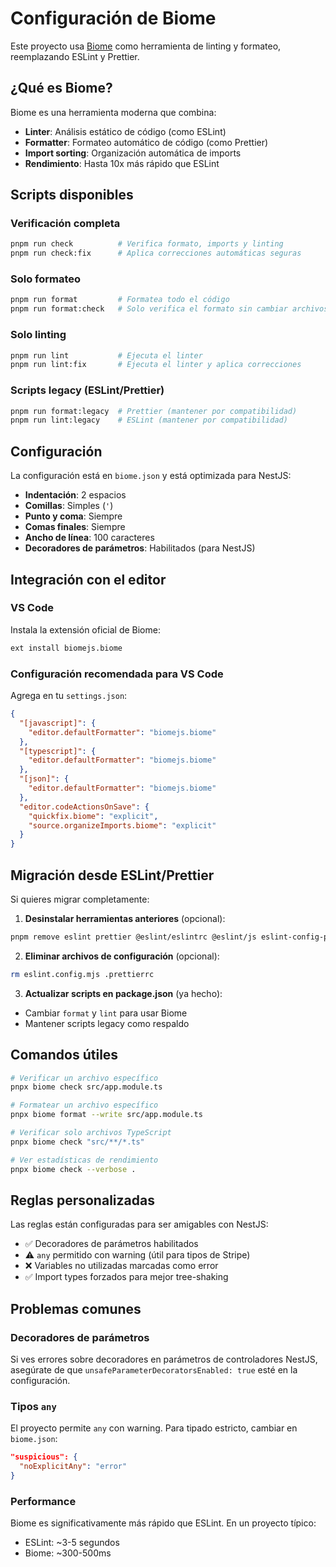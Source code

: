 # Configuración de Biome

Este proyecto usa [Biome](https://biomejs.dev/) como herramienta de linting y formateo, reemplazando ESLint y Prettier.

## ¿Qué es Biome?

Biome es una herramienta moderna que combina:
- **Linter**: Análisis estático de código (como ESLint)
- **Formatter**: Formateo automático de código (como Prettier)
- **Import sorting**: Organización automática de imports
- **Rendimiento**: Hasta 10x más rápido que ESLint

## Scripts disponibles

### Verificación completa
```bash
pnpm run check          # Verifica formato, imports y linting
pnpm run check:fix      # Aplica correcciones automáticas seguras
```

### Solo formateo
```bash
pnpm run format         # Formatea todo el código
pnpm run format:check   # Solo verifica el formato sin cambiar archivos
```

### Solo linting
```bash
pnpm run lint           # Ejecuta el linter
pnpm run lint:fix       # Ejecuta el linter y aplica correcciones
```

### Scripts legacy (ESLint/Prettier)
```bash
pnpm run format:legacy  # Prettier (mantener por compatibilidad)
pnpm run lint:legacy    # ESLint (mantener por compatibilidad)
```

## Configuración

La configuración está en `biome.json` y está optimizada para NestJS:

- **Indentación**: 2 espacios
- **Comillas**: Simples (`'`)
- **Punto y coma**: Siempre
- **Comas finales**: Siempre
- **Ancho de línea**: 100 caracteres
- **Decoradores de parámetros**: Habilitados (para NestJS)

## Integración con el editor

### VS Code
Instala la extensión oficial de Biome:
```bash
ext install biomejs.biome
```

### Configuración recomendada para VS Code
Agrega en tu `settings.json`:
```json
{
  "[javascript]": {
    "editor.defaultFormatter": "biomejs.biome"
  },
  "[typescript]": {
    "editor.defaultFormatter": "biomejs.biome"
  },
  "[json]": {
    "editor.defaultFormatter": "biomejs.biome"
  },
  "editor.codeActionsOnSave": {
    "quickfix.biome": "explicit",
    "source.organizeImports.biome": "explicit"
  }
}
```

## Migración desde ESLint/Prettier

Si quieres migrar completamente:

1. **Desinstalar herramientas anteriores** (opcional):
```bash
pnpm remove eslint prettier @eslint/eslintrc @eslint/js eslint-config-prettier eslint-plugin-prettier typescript-eslint
```

2. **Eliminar archivos de configuración** (opcional):
```bash
rm eslint.config.mjs .prettierrc
```

3. **Actualizar scripts en package.json** (ya hecho):
- Cambiar `format` y `lint` para usar Biome
- Mantener scripts legacy como respaldo

## Comandos útiles

```bash
# Verificar un archivo específico
pnpx biome check src/app.module.ts

# Formatear un archivo específico
pnpx biome format --write src/app.module.ts

# Verificar solo archivos TypeScript
pnpx biome check "src/**/*.ts"

# Ver estadísticas de rendimiento
pnpx biome check --verbose .
```

## Reglas personalizadas

Las reglas están configuradas para ser amigables con NestJS:

- ✅ Decoradores de parámetros habilitados
- ⚠️ `any` permitido con warning (útil para tipos de Stripe)
- ❌ Variables no utilizadas marcadas como error
- ✅ Import types forzados para mejor tree-shaking

## Problemas comunes

### Decoradores de parámetros
Si ves errores sobre decoradores en parámetros de controladores NestJS, asegúrate de que `unsafeParameterDecoratorsEnabled: true` esté en la configuración.

### Tipos `any`
El proyecto permite `any` con warning. Para tipado estricto, cambiar en `biome.json`:
```json
"suspicious": {
  "noExplicitAny": "error"
}
```

### Performance
Biome es significativamente más rápido que ESLint. En un proyecto típico:
- ESLint: ~3-5 segundos
- Biome: ~300-500ms 